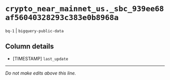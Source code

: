 # `crypto_near_mainnet_us._sbc_939ee68af56040328293c383e0b8968a`
`bq-1` | `bigquery-public-data`

## Column details
* [TIMESTAMP] `last_update`

-------------------------------------------------------------------------------
*Do not make edits above this line.*
